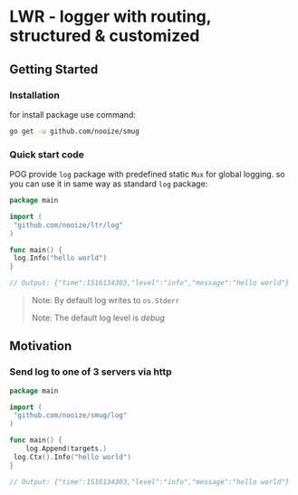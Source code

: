 # LWR - logger with routing, structured & customized

## Getting Started

### Installation
for install package use command:
```bash
go get -u github.com/nooize/smug
```

### Quick start code

POG provide `log` package with predefined static `Mux` for global logging.
so you can use it in same way as standard `log` package:
```go
package main

import (
 "github.com/nooize/ltr/log"
)

func main() {
 log.Info("hello world")
}

// Output: {"time":1516134303,"level":"info","message":"hello world"}
```
> Note: By default log writes to `os.Stderr`
> 
> Note: The default log level is *debug*


## Motivation



### Send log to one of 3 servers via http

```go
package main

import (
 "github.com/nooize/smug/log"
)

func main() {
	log.Append(targets.)
 log.Ctx().Info("hello world")
}

// Output: {"time":1516134303,"level":"info","message":"hello world"}
```
